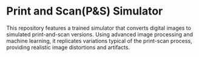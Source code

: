 # Print and Scan(P&S) Simulator
This repository features a trained simulator that converts digital images to simulated print-and-scan versions. Using advanced image processing and machine learning, it replicates variations typical of the print-scan process, providing realistic image distortions and artifacts.
